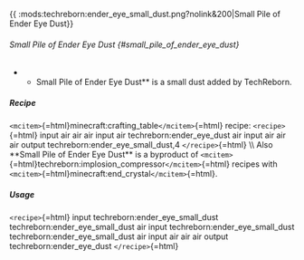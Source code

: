 {{ :mods:techreborn:ender_eye_small_dust.png?nolink&200\|Small Pile of
Ender Eye Dust}}

###### Small Pile of Ender Eye Dust {#small_pile_of_ender_eye_dust}

-   -   Small Pile of Ender Eye Dust\*\* is a small dust added by
        TechReborn.

##### Recipe

`<mcitem>`{=html}minecraft:crafting_table`</mcitem>`{=html} recipe:
`<recipe>`{=html} input air air air input air techreborn:ender_eye_dust
air input air air air output techreborn:ender_eye_small_dust,4
`</recipe>`{=html} \\\\ Also \*\*Small Pile of Ender Eye Dust\*\* is a
byproduct of
`<mcitem>`{=html}techreborn:implosion_compressor`</mcitem>`{=html}
recipes with `<mcitem>`{=html}minecraft:end_crystal`</mcitem>`{=html}.

##### Usage

`<recipe>`{=html} input techreborn:ender_eye_small_dust
techreborn:ender_eye_small_dust air input
techreborn:ender_eye_small_dust techreborn:ender_eye_small_dust air
input air air air output techreborn:ender_eye_dust `</recipe>`{=html}
